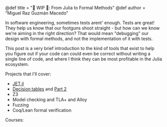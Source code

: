 @def title = "🚧 WIP 🚧: From Julia to Formal Methods"
@def author = "Miguel Raz Guzmán Macedo"

In software engineering, sometimes tests arent' enough. Tests are great! They help us know that our footguns shoot straight - but how can we know we're aiming in the right direction? That would mean "debugging" our design with formal methods, and not the implementation of it with tests.

This post is a very brief introduction to the kind of tools that exist to help you figure out if your code can could even be correct without writing a single line of code, and where I think they can be most profitable in the Julia ecosystem.

Projects that I'll cover:

- [JET.jl]()
- [Decision tables](https://www.hillelwayne.com/decision-tables/) and [Part 2](https://www.hillelwayne.com/requirements/)
- Z3
- Model checking and TLA+ and Alloy
- Fuzzing 
- Coq/Lean formal verification


Courses:
